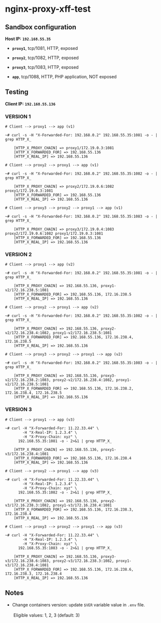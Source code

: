 # nginx-proxy-xff-test #

## Sandbox configuration ##

**Host IP:** **`192.168.55.35`**

- **`proxy1`**, tcp/1081, HTTP, exposed

- **`proxy2`**, tcp/1082, HTTP, exposed

- **`proxy3`**, tcp/1083, HTTP, exposed

- **`app`**, tcp/1088, HTTP, PHP application, NOT exposed



## Testing ##

**Client IP:** **`192.168.55.136`**


### VERSION 1 ###

```
# Client --> proxy1 --> app (v1)

~# curl -s -H "X-Forwarded-For: 192.168.0.2" 192.168.55.35:1081 -o - | grep HTTP_X_
```
```
    [HTTP_X_PROXY_CHAIN] => proxy1/172.19.0.3:1081
    [HTTP_X_FORWARDED_FOR] => 192.168.55.136
    [HTTP_X_REAL_IP] => 192.168.55.136
```

```
# Client --> proxy2 --> proxy1 --> app (v1)

~# curl -s -H "X-Forwarded-For: 192.168.0.2" 192.168.55.35:1082 -o - | grep HTTP_X_
```
```
    [HTTP_X_PROXY_CHAIN] => proxy2/172.19.0.6:1082 proxy1/172.19.0.3:1081
    [HTTP_X_FORWARDED_FOR] => 192.168.55.136
    [HTTP_X_REAL_IP] => 192.168.55.136
```

```
# Client --> proxy3 --> proxy2 --> proxy1 --> app (v1)

~# curl -s -H "X-Forwarded-For: 192.168.0.2" 192.168.55.35:1083 -o - | grep HTTP_X_
```
```
    [HTTP_X_PROXY_CHAIN] => proxy3/172.19.0.4:1083 proxy2/172.19.0.6:1082 proxy1/172.19.0.3:1081
    [HTTP_X_FORWARDED_FOR] => 192.168.55.136
    [HTTP_X_REAL_IP] => 192.168.55.136
```


### VERSION 2 ###

```
# Client --> proxy1 --> app (v2)

~# curl -s -H "X-Forwarded-For: 192.168.0.2" 192.168.55.35:1081 -o - | grep HTTP_X_
```
```
    [HTTP_X_PROXY_CHAIN] => 192.168.55.136, proxy1-v2/172.16.238.5:1081
    [HTTP_X_FORWARDED_FOR] => 192.168.55.136, 172.16.238.5
    [HTTP_X_REAL_IP] => 192.168.55.136
```


```
# Client --> proxy2 --> proxy1 --> app (v2)

~# curl -s -H "X-Forwarded-For: 192.168.0.2" 192.168.55.35:1082 -o - | grep HTTP_X_
```
```
    [HTTP_X_PROXY_CHAIN] => 192.168.55.136, proxy2-v2/172.16.238.4:1082, proxy1-v2/172.16.238.5:1081
    [HTTP_X_FORWARDED_FOR] => 192.168.55.136, 172.16.238.4, 172.16.238.5
    [HTTP_X_REAL_IP] => 192.168.55.136
```

```
# Client --> proxy3 --> proxy2 --> proxy1 --> app (v2)

~# curl -s -H "X-Forwarded-For: 192.168.0.2" 192.168.55.35:1083 -o - | grep HTTP_X_
```
```
    [HTTP_X_PROXY_CHAIN] => 192.168.55.136, proxy3-v2/172.16.238.2:1083, proxy2-v2/172.16.238.4:1082, proxy1-v2/172.16.238.5:1081
    [HTTP_X_FORWARDED_FOR] => 192.168.55.136, 172.16.238.2, 172.16.238.4, 172.16.238.5
    [HTTP_X_REAL_IP] => 192.168.55.136
```


### VERSION 3 ###

```
# Client --> proxy1 --> app (v3)

~# curl -H "X-Forwarded-For: 11.22.33.44" \
        -H "X-Real-IP: 1.2.3.4" \
        -H "X-Proxy-Chain: xyz" \
      192.168.55.35:1081 -o - 2>&1 | grep HTTP_X_
```
```
    [HTTP_X_PROXY_CHAIN] => 192.168.55.136, proxy1-v3/172.16.238.4:1081
    [HTTP_X_FORWARDED_FOR] => 192.168.55.136, 172.16.238.4
    [HTTP_X_REAL_IP] => 192.168.55.136
```


```
# Client --> proxy2 --> proxy1 --> app (v3)

~# curl -H "X-Forwarded-For: 11.22.33.44" \
        -H "X-Real-IP: 1.2.3.4" \
        -H "X-Proxy-Chain: xyz" \
      192.168.55.35:1082 -o - 2>&1 | grep HTTP_X_
```
```
    [HTTP_X_PROXY_CHAIN] => 192.168.55.136, proxy2-v3/172.16.238.3:1082, proxy1-v3/172.16.238.4:1081
    [HTTP_X_FORWARDED_FOR] => 192.168.55.136, 172.16.238.3, 172.16.238.4
    [HTTP_X_REAL_IP] => 192.168.55.136
```

```
# Client --> proxy3 --> proxy2 --> proxy1 --> app (v3)

~# curl -H "X-Forwarded-For: 11.22.33.44" \
        -H "X-Real-IP: 1.2.3.4" \
        -H "X-Proxy-Chain: xyz" \
      192.168.55.35:1083 -o - 2>&1 | grep HTTP_X_
```
```
    [HTTP_X_PROXY_CHAIN] => 192.168.55.136, proxy3-v3/172.16.238.6:1083, proxy2-v3/172.16.238.3:1082, proxy1-v3/172.16.238.4:1081
    [HTTP_X_FORWARDED_FOR] => 192.168.55.136, 172.16.238.6, 172.16.238.3, 172.16.238.4
    [HTTP_X_REAL_IP] => 192.168.55.136
```



## Notes ##

* Change containers version: update `$VER` variable value in `.env` file.\
&nbsp;\
&nbsp;Eligible values: 1, 2, 3 (default: 3)
